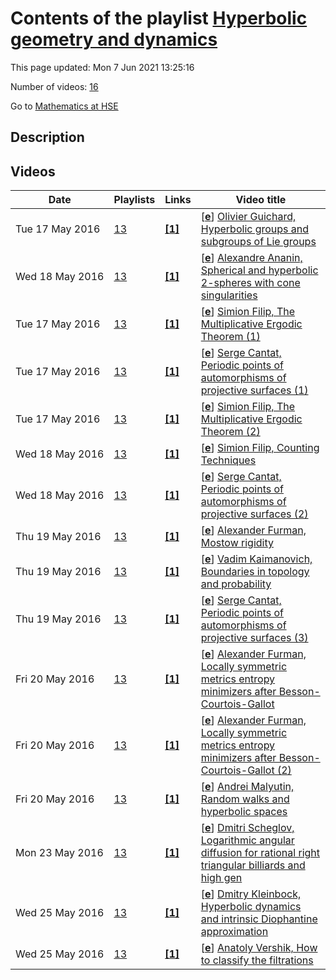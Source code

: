 # Contents of the playlist [Hyperbolic geometry and dynamics](https://www.youtube.com/playlist?list=PLq3E5oubNNoDt19_zaDlYukyJy5qDmu-s)

This page updated: Mon 7 Jun 2021 13:25:16

Number of videos: [16](#videos)

Go to [Mathematics at HSE](../README.md)

## Description



## Videos

|Date|Playlists|Links|Video title|
|---|---|---|---|
| Tue&nbsp;17&nbsp;May&nbsp;2016 | [13](../playlists/13 "Hyperbolic geometry and dynamics") | [**[1]**](http://www.youtube.com/editor) | [[**e**](https://studio.youtube.com/video/ISyHTvDuMmE/edit "Edit")] [Olivier Guichard, Hyperbolic groups and subgroups of Lie groups](https://www.youtube.com/watch?v=ISyHTvDuMmE&list=PLq3E5oubNNoDt19_zaDlYukyJy5qDmu-s "Этот ролик обработан в Видеоредакторе YouTube (http://www.youtube.com/editor)") |
| Wed&nbsp;18&nbsp;May&nbsp;2016 | [13](../playlists/13 "Hyperbolic geometry and dynamics") | [**[1]**](http://www.youtube.com/editor) | [[**e**](https://studio.youtube.com/video/BjyRkeUuXqw/edit "Edit")] [Alexandre Ananin, Spherical and hyperbolic 2-spheres with cone singularities](https://www.youtube.com/watch?v=BjyRkeUuXqw&list=PLq3E5oubNNoDt19_zaDlYukyJy5qDmu-s "Этот ролик обработан в Видеоредакторе YouTube (http://www.youtube.com/editor)") |
| Tue&nbsp;17&nbsp;May&nbsp;2016 | [13](../playlists/13 "Hyperbolic geometry and dynamics") | [**[1]**](http://www.youtube.com/editor) | [[**e**](https://studio.youtube.com/video/LggfVtJ-b9c/edit "Edit")] [Simion Filip, The Multiplicative Ergodic Theorem (1)](https://www.youtube.com/watch?v=LggfVtJ-b9c&list=PLq3E5oubNNoDt19_zaDlYukyJy5qDmu-s "Этот ролик обработан в Видеоредакторе YouTube (http://www.youtube.com/editor)") |
| Tue&nbsp;17&nbsp;May&nbsp;2016 | [13](../playlists/13 "Hyperbolic geometry and dynamics") | [**[1]**](http://www.youtube.com/editor) | [[**e**](https://studio.youtube.com/video/axj5PSM3TIU/edit "Edit")] [Serge Cantat, Periodic points of automorphisms of projective surfaces (1)](https://www.youtube.com/watch?v=axj5PSM3TIU&list=PLq3E5oubNNoDt19_zaDlYukyJy5qDmu-s "Этот ролик обработан в Видеоредакторе YouTube (http://www.youtube.com/editor)") |
| Tue&nbsp;17&nbsp;May&nbsp;2016 | [13](../playlists/13 "Hyperbolic geometry and dynamics") | [**[1]**](http://www.youtube.com/editor) | [[**e**](https://studio.youtube.com/video/d6kh7gO1WD8/edit "Edit")] [Simion Filip, The Multiplicative Ergodic Theorem (2)](https://www.youtube.com/watch?v=d6kh7gO1WD8&list=PLq3E5oubNNoDt19_zaDlYukyJy5qDmu-s "Этот ролик обработан в Видеоредакторе YouTube (http://www.youtube.com/editor)") |
| Wed&nbsp;18&nbsp;May&nbsp;2016 | [13](../playlists/13 "Hyperbolic geometry and dynamics") | [**[1]**](http://www.youtube.com/editor) | [[**e**](https://studio.youtube.com/video/x8SW1Y4Oyvc/edit "Edit")] [Simion Filip, Counting Techniques](https://www.youtube.com/watch?v=x8SW1Y4Oyvc&list=PLq3E5oubNNoDt19_zaDlYukyJy5qDmu-s "Этот ролик обработан в Видеоредакторе YouTube (http://www.youtube.com/editor)") |
| Wed&nbsp;18&nbsp;May&nbsp;2016 | [13](../playlists/13 "Hyperbolic geometry and dynamics") | [**[1]**](http://www.youtube.com/editor) | [[**e**](https://studio.youtube.com/video/RFZEX43oc6c/edit "Edit")] [Serge Cantat, Periodic points of automorphisms of projective surfaces (2)](https://www.youtube.com/watch?v=RFZEX43oc6c&list=PLq3E5oubNNoDt19_zaDlYukyJy5qDmu-s "Этот ролик обработан в Видеоредакторе YouTube (http://www.youtube.com/editor)") |
| Thu&nbsp;19&nbsp;May&nbsp;2016 | [13](../playlists/13 "Hyperbolic geometry and dynamics") | [**[1]**](http://www.youtube.com/editor) | [[**e**](https://studio.youtube.com/video/gjh2ci0bDEY/edit "Edit")] [Alexander Furman, Mostow rigidity](https://www.youtube.com/watch?v=gjh2ci0bDEY&list=PLq3E5oubNNoDt19_zaDlYukyJy5qDmu-s "Этот ролик обработан в Видеоредакторе YouTube (http://www.youtube.com/editor)") |
| Thu&nbsp;19&nbsp;May&nbsp;2016 | [13](../playlists/13 "Hyperbolic geometry and dynamics") | [**[1]**](http://www.youtube.com/editor) | [[**e**](https://studio.youtube.com/video/HgpbrIvxsoY/edit "Edit")] [Vadim Kaimanovich, Boundaries in topology and probability](https://www.youtube.com/watch?v=HgpbrIvxsoY&list=PLq3E5oubNNoDt19_zaDlYukyJy5qDmu-s "Этот ролик обработан в Видеоредакторе YouTube (http://www.youtube.com/editor)") |
| Thu&nbsp;19&nbsp;May&nbsp;2016 | [13](../playlists/13 "Hyperbolic geometry and dynamics") | [**[1]**](http://www.youtube.com/editor) | [[**e**](https://studio.youtube.com/video/yCWeHiUvByU/edit "Edit")] [Serge Cantat, Periodic points of automorphisms of projective surfaces (3)](https://www.youtube.com/watch?v=yCWeHiUvByU&list=PLq3E5oubNNoDt19_zaDlYukyJy5qDmu-s "Этот ролик обработан в Видеоредакторе YouTube (http://www.youtube.com/editor)") |
| Fri&nbsp;20&nbsp;May&nbsp;2016 | [13](../playlists/13 "Hyperbolic geometry and dynamics") | [**[1]**](http://www.youtube.com/editor) | [[**e**](https://studio.youtube.com/video/awhRM_FkPGo/edit "Edit")] [Alexander Furman, Locally symmetric metrics entropy minimizers after Besson-Courtois-Gallot](https://www.youtube.com/watch?v=awhRM_FkPGo&list=PLq3E5oubNNoDt19_zaDlYukyJy5qDmu-s "Этот ролик обработан в Видеоредакторе YouTube (http://www.youtube.com/editor)") |
| Fri&nbsp;20&nbsp;May&nbsp;2016 | [13](../playlists/13 "Hyperbolic geometry and dynamics") | [**[1]**](http://www.youtube.com/editor) | [[**e**](https://studio.youtube.com/video/FJuZiIAz-mA/edit "Edit")] [Alexander Furman, Locally symmetric metrics entropy minimizers after Besson-Courtois-Gallot  (2)](https://www.youtube.com/watch?v=FJuZiIAz-mA&list=PLq3E5oubNNoDt19_zaDlYukyJy5qDmu-s "Этот ролик обработан в Видеоредакторе YouTube (http://www.youtube.com/editor)") |
| Fri&nbsp;20&nbsp;May&nbsp;2016 | [13](../playlists/13 "Hyperbolic geometry and dynamics") | [**[1]**](http://www.youtube.com/editor) | [[**e**](https://studio.youtube.com/video/mtIDyv4GRqk/edit "Edit")] [Andrei Malyutin, Random walks and hyperbolic spaces](https://www.youtube.com/watch?v=mtIDyv4GRqk&list=PLq3E5oubNNoDt19_zaDlYukyJy5qDmu-s "Этот ролик обработан в Видеоредакторе YouTube (http://www.youtube.com/editor)") |
| Mon&nbsp;23&nbsp;May&nbsp;2016 | [13](../playlists/13 "Hyperbolic geometry and dynamics") | [**[1]**](http://www.youtube.com/editor) | [[**e**](https://studio.youtube.com/video/SIgu6d-tmYU/edit "Edit")] [Dmitri Scheglov, Logarithmic angular diffusion for rational right triangular billiards and high gen](https://www.youtube.com/watch?v=SIgu6d-tmYU&list=PLq3E5oubNNoDt19_zaDlYukyJy5qDmu-s "Этот ролик обработан в Видеоредакторе YouTube (http://www.youtube.com/editor)") |
| Wed&nbsp;25&nbsp;May&nbsp;2016 | [13](../playlists/13 "Hyperbolic geometry and dynamics") | [**[1]**](http://www.youtube.com/editor) | [[**e**](https://studio.youtube.com/video/2gmXBPt1djc/edit "Edit")] [Dmitry Kleinbock, Hyperbolic dynamics and intrinsic Diophantine approximation](https://www.youtube.com/watch?v=2gmXBPt1djc&list=PLq3E5oubNNoDt19_zaDlYukyJy5qDmu-s "Этот ролик обработан в Видеоредакторе YouTube (http://www.youtube.com/editor)") |
| Wed&nbsp;25&nbsp;May&nbsp;2016 | [13](../playlists/13 "Hyperbolic geometry and dynamics") | [**[1]**](http://www.youtube.com/editor) | [[**e**](https://studio.youtube.com/video/ThUBtp_T-hs/edit "Edit")] [Anatoly Vershik, How to classify the filtrations](https://www.youtube.com/watch?v=ThUBtp_T-hs&list=PLq3E5oubNNoDt19_zaDlYukyJy5qDmu-s "Этот ролик обработан в Видеоредакторе YouTube (http://www.youtube.com/editor)") |
